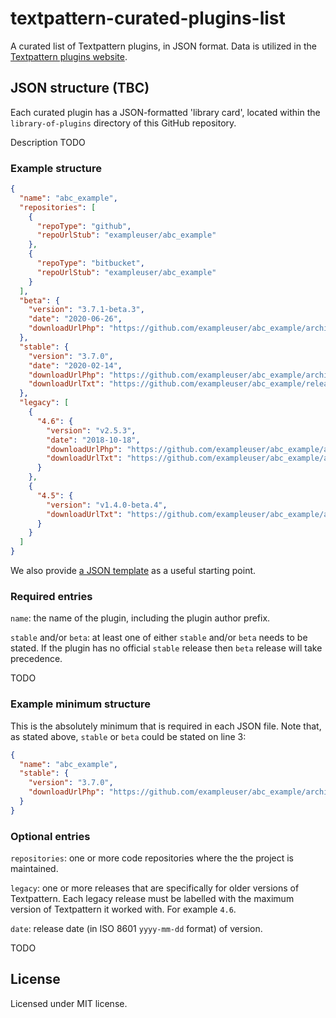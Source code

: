 # textpattern-curated-plugins-list

A curated list of Textpattern plugins, in JSON format. Data is utilized in the [Textpattern plugins website](https://github.com/textpattern/textpattern-plugins-website).

## JSON structure (TBC)

Each curated plugin has a JSON-formatted 'library card', located within the `library-of-plugins` directory of this GitHub repository.

Description TODO

### Example structure

```JSON
{
  "name": "abc_example",
  "repositories": [
    {
      "repoType": "github",
      "repoUrlStub": "exampleuser/abc_example"
    },
    {
      "repoType": "bitbucket",
      "repoUrlStub": "exampleuser/abc_example"
    }
  ],
  "beta": {
    "version": "3.7.1-beta.3",
    "date": "2020-06-26",
    "downloadUrlPhp": "https://github.com/exampleuser/abc_example/archive/3.7.1-beta.3.zip"
  },
  "stable": {
    "version": "3.7.0",
    "date": "2020-02-14",
    "downloadUrlPhp": "https://github.com/exampleuser/abc_example/archive/3.7.0.zip",
    "downloadUrlTxt": "https://github.com/exampleuser/abc_example/releases/download/3.7.0/abc_example_v3.7.0.txt"
  },
  "legacy": [
    {
      "4.6": {
        "version": "v2.5.3",
        "date": "2018-10-18",
        "downloadUrlPhp": "https://github.com/exampleuser/abc_example/archive/v2.5.3.tar.gz",
        "downloadUrlTxt": "https://github.com/exampleuser/abc_example/archive/v2.5.3.txt"
      }
    },
    {
      "4.5": {
        "version": "v1.4.0-beta.4",
        "downloadUrlTxt": "https://github.com/exampleuser/abc_example/archive/v1.4.0-beta.4_zip.txt"
      }
    }
  ]
}
```

We also provide [a JSON template](https://raw.githubusercontent.com/textpattern/textpattern-curated-plugins-list/master/template.json) as a useful starting point.

### Required entries

`name`: the name of the plugin, including the plugin author prefix.

`stable` and/or `beta`: at least one of either `stable` and/or `beta` needs to be stated. If the plugin has no official `stable` release then `beta` release will take precedence.

TODO

### Example minimum structure

This is the absolutely minimum that is required in each JSON file. Note that, as stated above, `stable` or `beta` could be stated on line 3:

```JSON
{
  "name": "abc_example",
  "stable": {
    "version": "3.7.0",
    "downloadUrlPhp": "https://github.com/exampleuser/abc_example/archive/3.7.0.zip"
  }
}
```

### Optional entries

`repositories`: one or more code repositories where the the project is maintained.

`legacy`: one or more releases that are specifically for older versions of Textpattern. Each legacy release must be labelled with the maximum version of Textpattern it worked with. For example `4.6`.

`date`: release date (in ISO 8601 `yyyy-mm-dd` format) of version.

TODO

## License

Licensed under MIT license.
